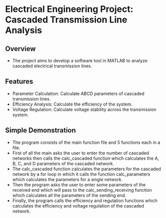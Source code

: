 # Electrical Engineering Project: Cascaded Transmission Line Analysis

## Overview
- The project aims to develop a software tool in MATLAB to analyze cascaded electrical transmission lines. 

## Features
- Parameter Calculation: Calculate ABCD parameters of cascaded transmission lines.
- Efficiency Analysis: Calculate the efficiency of the system.
- Voltage Regulation: Calculate voltage stability across the transmission system.

## Simple Demonstration
- The program consists of the main function file and 5 functions each in a file.
- First of all the main asks the user to enter the number of cascaded networks then calls the calc_cascaded function which calculates the A, B, C, and D parameters of the cascaded network.
- The calc_cascaded function calculates the parameters for the cascaded network by a for loop in which it calls the function calc_parameters which calculates the parameters for a single network.
- Then the program asks the user to enter some parameters of the received end which will pass to the calc_sending_receiving function which calculates all the parameters of the sending end.
- Finally, the program calls the efficiency and regulation functions which calculates the efficiency and voltage regulation of the cascaded network.
